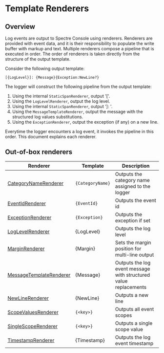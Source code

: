 # Template Renderers

## Overview 

Log events are output to Spectre Console using renderers. Renderers are provided with event data, and it is their responsibility to populate the write buffer with markup and text. Multiple renderers compose a pipeline that is executed in order. The order of renderers is taken directly from the structure of the output template.

Consider the following output template:

```
[{LogLevel}]: {Message}{Exception:NewLine?}
```

The logger will construct the following pipeline from the output template:
1. Using the internal `StaticSpanRenderer`, output '['.
2. Using the `LogLevelRenderer`, output the log level.
3. Using the internal `StaticSpanRenderer`, output ']: '.
4. Using the `MessageTemplateRenderer`, output the message with the structured log values substitutions.
5. Using the `ExceptionRenderer`, output the exception (if any) on a new line.

Everytime the logger encounters a log event, it invokes the pipeline in this order. This document explains each renderer.

## Out-of-box renderers

|Renderer|Template|Description|
|---|---|---|
|[CategoryNameRenderer](category-name.md)|`{CategoryName}`|Outputs the category name assigned to the logger|
|[EventIdRenderer](event-id.md)|`{EventId}`|Outputs the event id|
|[ExceptionRenderer](exceptions.md)|`{Exception}`|Outputs the exception if set|
|[LogLevelRenderer](log-level.md)|{LogLevel}|Outputs the log level|
|[MarginRenderer](margin-control.md)|{Margin}|Sets the margin position for multi-line output|
|[MessageTemplateRenderer](message-template.md)|{Message}|Outputs the log event message with structured value replacements|
|[NewLineRenderer](new-line.md)|{NewLine}|Outputs a new line|
|[ScopeValuesRenderer](scope-values.md)|`{<key>}`|Outputs all event scopes|
|[SingleScopeRenderer](scope-value.md)|`{<key>}`|Outputs a single scope value|
|[TimestampRenderer](timestamp.md)|{Timestamp}|Outputs the log event timestamp|
